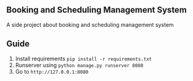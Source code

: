 ## Booking and Scheduling Management System

<p>A side project about booking and scheduling management system</p>

## Guide
1. Install requirements `pip install -r requirements.txt`
2. Runserver using `python manage.py runserver 8080`
3. Go to `http://127.0.0.1:8080`
